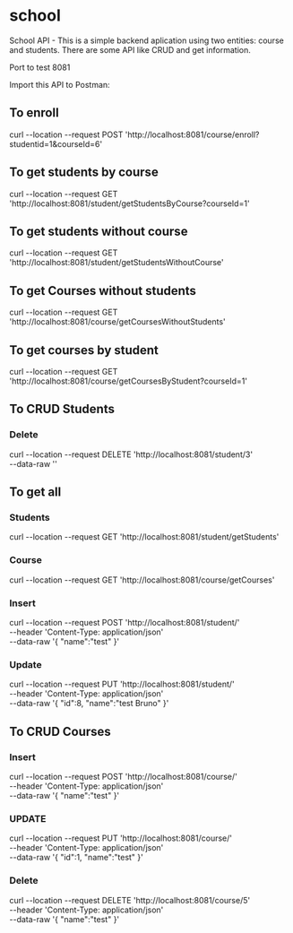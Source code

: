# school
School API - This is a simple backend aplication using two entities: course and students. There are some API like CRUD and get information.

Port to test 8081

Import this API to Postman:

## To enroll
curl --location --request POST 'http://localhost:8081/course/enroll?studentid=1&courseId=6'

## To get students by course
curl --location --request GET 'http://localhost:8081/student/getStudentsByCourse?courseId=1'

## To get students without course
curl --location --request GET 'http://localhost:8081/student/getStudentsWithoutCourse'

## To get Courses without students
curl --location --request GET 'http://localhost:8081/course/getCoursesWithoutStudents'

## To get courses by student
curl --location --request GET 'http://localhost:8081/course/getCoursesByStudent?courseId=1'

## To CRUD Students
### Delete
curl --location --request DELETE 'http://localhost:8081/student/3' \
--data-raw ''

## To get all
### Students
curl --location --request GET 'http://localhost:8081/student/getStudents'

### Course
curl --location --request GET 'http://localhost:8081/course/getCourses'

### Insert
curl --location --request POST 'http://localhost:8081/student/' \
--header 'Content-Type: application/json' \
--data-raw '{
    "name":"test"
}'

### Update
curl --location --request PUT 'http://localhost:8081/student/' \
--header 'Content-Type: application/json' \
--data-raw '{
    "id":8,
    "name":"test Bruno"
}'

## To CRUD Courses
### Insert
curl --location --request POST 'http://localhost:8081/course/' \
--header 'Content-Type: application/json' \
--data-raw '{
    "name":"test"
}'
### UPDATE
curl --location --request PUT 'http://localhost:8081/course/' \
--header 'Content-Type: application/json' \
--data-raw '{
    "id":1,
    "name":"test"
}'
### Delete
curl --location --request DELETE 'http://localhost:8081/course/5' \
--header 'Content-Type: application/json' \
--data-raw '{
    "name":"test"
}'
